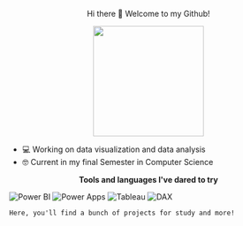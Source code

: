 <p align="center">
  Hi there 👋 Welcome to my Github!

</p>
<p align="center">
<img src="https://i.pinimg.com/736x/45/29/0d/45290ddb061a266e0767bc290218b62d.jpg" width="200">
</p>

- 💻 Working on data visualization and data analysis
- 🤓 Current in my final Semester in Computer Science

<p align="center">
  <strong>Tools and languages I've dared to try</strong>
</p>

  ![Power BI](https://img.shields.io/badge/PowerBI-FBFBFB?style=for-the-badge&logoColor=black)
  ![Power Apps](https://img.shields.io/badge/PowerApps-FBFBFB?style=for-the-badge&logoColor=black)
  ![Tableau](https://img.shields.io/badge/Tableau-FBFBFB?style=for-the-badge&logoColor=black)
  ![DAX](https://img.shields.io/badge/DAX-FBFBFB?style=for-the-badge&logoColor=black)

```
Here, you'll find a bunch of projects for study and more!
```



